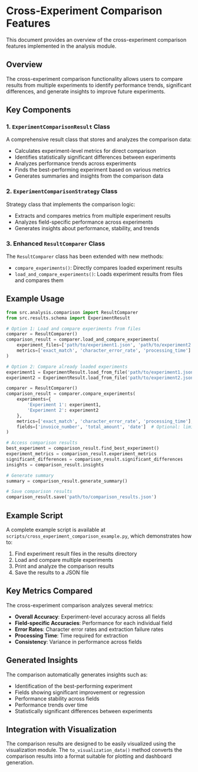 # Cross-Experiment Comparison Features

This document provides an overview of the cross-experiment comparison features
implemented in the analysis module.

## Overview

The cross-experiment comparison functionality allows users to compare results from
multiple experiments to identify performance trends, significant differences, and
generate insights to improve future experiments.

## Key Components

### 1. `ExperimentComparisonResult` Class

A comprehensive result class that stores and analyzes the comparison data:

- Calculates experiment-level metrics for direct comparison
- Identifies statistically significant differences between experiments
- Analyzes performance trends across experiments
- Finds the best-performing experiment based on various metrics
- Generates summaries and insights from the comparison data

### 2. `ExperimentComparisonStrategy` Class

Strategy class that implements the comparison logic:

- Extracts and compares metrics from multiple experiment results
- Analyzes field-specific performance across experiments
- Generates insights about performance, stability, and trends

### 3. Enhanced `ResultComparer` Class

The `ResultComparer` class has been extended with new methods:

- `compare_experiments()`: Directly compares loaded experiment results
- `load_and_compare_experiments()`: Loads experiment results from files and compares them

## Example Usage

```python
from src.analysis.comparison import ResultComparer
from src.results.schema import ExperimentResult

# Option 1: Load and compare experiments from files
comparer = ResultComparer()
comparison_result = comparer.load_and_compare_experiments(
    experiment_files=['path/to/experiment1.json', 'path/to/experiment2.json'],
    metrics=['exact_match', 'character_error_rate', 'processing_time']
)

# Option 2: Compare already loaded experiments
experiment1 = ExperimentResult.load_from_file('path/to/experiment1.json')
experiment2 = ExperimentResult.load_from_file('path/to/experiment2.json')

comparer = ResultComparer()
comparison_result = comparer.compare_experiments(
    experiments={
        'Experiment 1': experiment1,
        'Experiment 2': experiment2
    },
    metrics=['exact_match', 'character_error_rate', 'processing_time'],
    fields=['invoice_number', 'total_amount', 'date']  # Optional: limit to specific fields
)

# Access comparison results
best_experiment = comparison_result.find_best_experiment()
experiment_metrics = comparison_result.experiment_metrics
significant_differences = comparison_result.significant_differences
insights = comparison_result.insights

# Generate summary
summary = comparison_result.generate_summary()

# Save comparison results
comparison_result.save('path/to/comparison_results.json')
```

## Example Script

A complete example script is available at `scripts/cross_experiment_comparison_example.py`,
which demonstrates how to:

1. Find experiment result files in the results directory
2. Load and compare multiple experiments
3. Print and analyze the comparison results
4. Save the results to a JSON file

## Key Metrics Compared

The cross-experiment comparison analyzes several metrics:

- **Overall Accuracy**: Experiment-level accuracy across all fields
- **Field-specific Accuracies**: Performance for each individual field
- **Error Rates**: Character error rates and extraction failure rates
- **Processing Time**: Time required for extraction
- **Consistency**: Variance in performance across fields

## Generated Insights

The comparison automatically generates insights such as:

- Identification of the best-performing experiment
- Fields showing significant improvement or regression
- Performance stability across fields
- Performance trends over time
- Statistically significant differences between experiments

## Integration with Visualization

The comparison results are designed to be easily visualized using the
visualization module. The `to_visualization_data()` method converts the
comparison results into a format suitable for plotting and dashboard generation. 